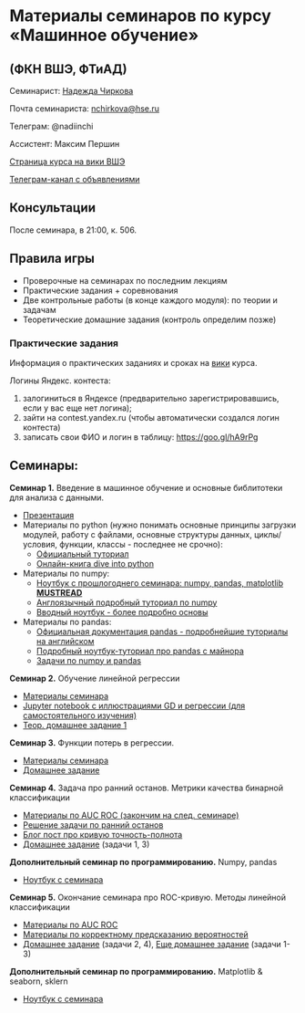 # Материалы семинаров по курсу «Машинное обучение»
## (ФКН ВШЭ, ФТиАД)

Семинарист: [Надежда Чиркова](https://www.hse.ru/org/persons/191576735)

Почта семинариста: nchirkova@hse.ru

Телеграм: @nadiinchi

Ассистент: Максим Першин

[Страница курса на вики ВШЭ](http://wiki.cs.hse.ru/%D0%9C%D0%B0%D1%88%D0%B8%D0%BD%D0%BD%D0%BE%D0%B5_%D0%BE%D0%B1%D1%83%D1%87%D0%B5%D0%BD%D0%B8%D0%B5_1)

[Телеграм-канал с объявлениями](https://t.me/hse_cs_ml_course_2017_FTAD)

## Консультации
После семинара, в 21:00, к. 506.

## Правила игры
* Проверочные на семинарах по последним лекциям
* Практические задания + соревнования
* Две контрольные работы (в конце каждого модуля): по теории и задачам
* Теоретические домашние задания (контроль определим позже)

### Практические задания
Информация о практических заданиях и сроках на [вики]((http://wiki.cs.hse.ru/%D0%9C%D0%B0%D1%88%D0%B8%D0%BD%D0%BD%D0%BE%D0%B5_%D0%BE%D0%B1%D1%83%D1%87%D0%B5%D0%BD%D0%B8%D0%B5_1)) курса.

Логины Яндекс. контеста:
1. залогиниться в Яндексе (предварительно зарегистрировавшись, если у вас еще нет логина);
2. зайти на contest.yandex.ru (чтобы автоматически создался логин контеста) 
3. записать свои ФИО и логин в таблицу: https://goo.gl/hA9rPg


## Семинары:

__Семинар 1.__ Введение в машинное обучение и основные библитотеки для анализа с данными.
* [Презентация](https://github.com/nadiinchi/hse_cs_ml_course_2017_FTAD/blob/master/materials/presentation.pdf)
* Материалы по python (нужно понимать основные принципы загрузки модулей, работу с файлами, основные структуры данных, циклы/условия, функции, классы - последнее не срочно):
    * [Официальный туториал](https://docs.python.org/3/tutorial/)
    * [Онлайн-книга dive into python](http://ru.diveintopython.net/)
* Материалы по numpy:
    * [Ноутбук с прошлогоднего семинара: numpy, pandas, matplotlib __MUSTREAD__](https://github.com/nadiinchi/HSE_FCS_seminars/blob/master/materials/sem.01.ipynb)
    * [Англоязычный подробный туториал по numpy](http://nbviewer.jupyter.org/github/Atlas7/scipy-tentative-numpy-tutorials/blob/master/tentative-numpy-tutorial.ipynb)
    * [Вводный ноутбук - более подробно основы](https://github.com/nadiinchi/HSE_minor_DataAnalysis_seminars_iad16/blob/master/materials/Sem2_NumPy.ipynb)
*  Материалы по pandas:
    * [Официальная документация pandas - подробнейшие туториалы на английском](http://pandas.pydata.org/pandas-docs/stable/10min.html)
    * [Подробный ноутбук-туториал про pandas с майнора](https://github.com/nadiinchi/HSE_minor_DataAnalysis_seminars_iad16/blob/master/materials/Seminar3_pandas.ipynb)
    * [Задачи по numpy и pandas](https://github.com/nadiinchi/HSE_minor_DataAnalysis_seminars_iad16/blob/master/materials/HomeWork1_.ipynb)

__Семинар 2.__ Обучение линейной регрессии
* [Материалы семинара](https://github.com/esokolov/ml-course-hse/blob/master/2017-fall/seminars/sem02-linregr-part1.pdf)
* [Jupyter notebook с иллюстрациями GD и регрессии (для самостоятельного изучения)](https://github.com/esokolov/ml-course-hse/blob/master/2017-fall/seminars/sem02-linregr-part2.ipynb)
* [Теор. домашнее задание 1](https://github.com/esokolov/ml-course-hse/blob/master/2017-fall/homeworks-theory/homework-theory-01-linregr.pdf)

__Семинар 3.__ Функции потерь в регрессии.
* [Материалы семинара](https://github.com/esokolov/ml-course-hse/blob/master/2017-fall/seminars/sem03-linregr.ipynb)
* [Домашнее задание](https://github.com/esokolov/ml-course-hse/blob/master/2017-fall/homeworks-theory/homework-theory-02-linregr.pdf)

__Семинар 4.__ Задача про ранний останов. Метрики качества бинарной классификации
* [Материалы по AUC ROC (закончим на след. семинаре)](https://github.com/esokolov/ml-course-hse/blob/master/2017-fall/seminars/sem04-linclass-metrics.pdf)
* [Решение задачи по ранний останов](https://github.com/nadiinchi/hse_cs_ml_course_2017_FTAD/blob/master/materials/sem05.pdf)
* [Блог пост про кривую точность-полнота](https://classeval.wordpress.com/introduction/introduction-to-the-precision-recall-plot/)
* [Домашнее задание](https://github.com/esokolov/ml-course-hse/blob/master/2017-fall/homeworks-theory/homework-theory-03-linclass-metrics.pdf) (задачи 1, 3)

__Дополнительный семинар по программированию.__ Numpy, pandas
* [Ноутбук с семинара](https://github.com/nadiinchi/hse_cs_ml_course_2017_FTAD/blob/master/materials/Seminar_numpy.ipynb)

__Семинар 5.__ Окончание семинара про ROC-кривую. Методы линейной классификации
* [Материалы по AUC ROC](https://github.com/esokolov/ml-course-hse/blob/master/2017-fall/seminars/sem04-linclass-metrics.pdf)
* [Материалы по корректному предсказанию вероятностей](https://github.com/nadiinchi/hse_cs_ml_course_2017_FTAD/blob/master/materials/sem05.pdf)
* [Домашнее задание](https://github.com/esokolov/ml-course-hse/blob/master/2017-fall/homeworks-theory/homework-theory-03-linclass-metrics.pdf) (задачи 2, 4), [Еще домашнее задание](https://github.com/esokolov/ml-course-hse/blob/master/2017-fall/homeworks-theory/homework-theory-04-linclass.pdf) (задачи 1-3)

__Дополнительный семинар по программированию.__ Matplotlib & seaborn, sklern
* [Ноутбук с семинара](https://github.com/nadiinchi/hse_cs_ml_course_2017_FTAD/blob/master/materials/Seminar_sklearn.ipynb)

